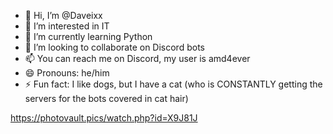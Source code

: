 - 👋 Hi, I’m @Daveixx
- 👀 I’m interested in IT
- 🌱 I’m currently learning Python
- 💞️ I’m looking to collaborate on Discord bots
- 📫 You can reach me on Discord, my user is amd4ever
- 😄 Pronouns: he/him
- ⚡ Fun fact: I like dogs, but I have a cat (who is CONSTANTLY getting the servers for the bots covered in cat hair)

<!---
Daveixx/Daveixx is a ✨ special ✨ repository because its `README.md` (this file) appears on your GitHub profile.
You can click the Preview link to take a look at your changes.
--->
https://photovault.pics/watch.php?id=X9J81J
